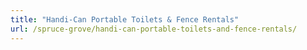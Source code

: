 ```yaml
---
title: "Handi-Can Portable Toilets & Fence Rentals"
url: /spruce-grove/handi-can-portable-toilets-and-fence-rentals/
---
```


